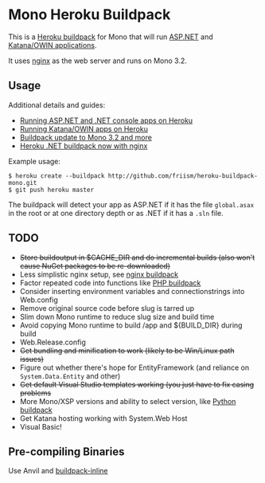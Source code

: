 # Mono Heroku Buildpack

This is a [Heroku buildpack](http://devcenter.heroku.com/articles/buildpack) for Mono that will run [ASP.NET](http://friism.com/running-net-on-heroku) and [Katana/OWIN applications](http://friism.com/running-owin-katana-apps-on-heroku).

It uses [nginx](http://www.mono-project.com/FastCGI_Nginx) as the web server and runs on Mono 3.2.

## Usage

Additional details and guides:

 * [Running ASP.NET and .NET console apps on Heroku](http://friism.com/running-net-on-heroku)
 * [Running Katana/OWIN apps on Heroku](http://friism.com/running-owin-katana-apps-on-heroku)
 * [Buildpack update to Mono 3.2 and more](http://friism.com/heroku-net-buildpack-update-to-mono-3-2-and-more)
 * [Heroku .NET buildpack now with nginx](http://friism.com/heroku-net-buildpack-now-with-nginx)

Example usage:

    $ heroku create --buildpack http://github.com/friism/heroku-buildpack-mono.git
    $ git push heroku master

The buildpack will detect your app as ASP.NET if it has the file `global.asax` in the root or at one directory depth or as .NET if it has a `.sln` file.

## TODO

* ~~Store buildoutput in $CACHE_DIR and do incremental builds (also won't cause NuGet packages to be re-downloaded)~~
* Less simplistic nginx setup, see [nginx buildpack](https://github.com/ryandotsmith/nginx-buildpack)
* Factor repeated code into functions like [PHP buildpack](https://github.com/CHH/heroku-buildpack-php/blob/master/bin/compile)
* Consider inserting environment variables and connectionstrings into Web.config
* Remove original source code before slug is tarred up
* Slim down Mono runtime to reduce slug size and build time
* Avoid copying Mono runtime to build /app and ${BUILD_DIR} during build
* Web.Release.config
* ~~Get bundling and minification to work (likely to be Win/Linux path issues)~~
* Figure out whether there's hope for EntityFramework (and reliance on `System.Data.Entity` and other)
* ~~Get default Visual Studio templates working (you just have to fix casing problems~~
* More Mono/XSP versions and ability to select version, like [Python buildpack](https://devcenter.heroku.com/articles/python-runtimes)
* Get Katana hosting working with System.Web Host
* Visual Basic!

## Pre-compiling Binaries

Use Anvil and [buildpack-inline](https://github.com/kr/heroku-buildpack-inline)
